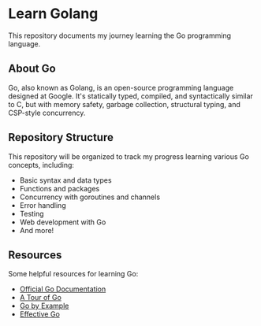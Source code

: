 # Learn Golang

This repository documents my journey learning the Go programming language.

## About Go

Go, also known as Golang, is an open-source programming language designed at Google. It's statically typed, compiled, and syntactically similar to C, but with memory safety, garbage collection, structural typing, and CSP-style concurrency.

## Repository Structure

This repository will be organized to track my progress learning various Go concepts, including:

- Basic syntax and data types
- Functions and packages
- Concurrency with goroutines and channels
- Error handling
- Testing
- Web development with Go
- And more!

## Resources

Some helpful resources for learning Go:
- [Official Go Documentation](https://golang.org/doc/)
- [A Tour of Go](https://tour.golang.org/)
- [Go by Example](https://gobyexample.com/)
- [Effective Go](https://golang.org/doc/effective_go) 